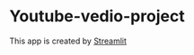 # Youtube-vedio-project
This app is created by [Streamlit](https://yt-dlpxapp-lsec9tivja4n9xnpkstk7h.streamlit.app/)

